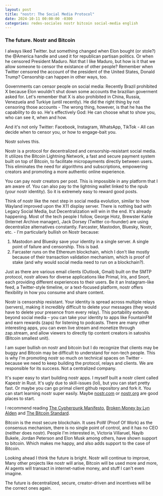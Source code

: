 ```yaml
---
layout: post
title: "nostr: The Social Media Protocol"
date: 2024-10-11 00:00:00 -0300
categories: redes-sociales nostr bitcoin social-media english
---
```

### The future. Nostr and Bitcoin

I always liked Twitter. but something changed when Elon bought (or stole?) the @America handle and used it for republican partisan politics. Or when he censored President Maduro. Not that I like Maduro, but how is it that we allow someone to censor the existance of other people? Remember when Twitter censored the account of the president of the United States, Donald Trump? Censorship can happen in other ways, too. 

Governments can censor people on social media: Recently Brazil prohibited X because Elon wouldn't shut down some accounts the brazilian goverment asked for. Let's remember that X is also prohibited in China, Russia, Venezuela and Turkiye (until recently). He did the right thing by not censoring those accounts - The wrong thing, however, is that he has the capability to do so. He's effectively God: He can choose what to show you, who can see it, when and how.

And it's not only Twitter: Facebook, Instagram, WhatsApp, TikTok - All can decide when to censor you, or how to engage-bait you.

Nostr solves this.

Nostr is a protocol for decentralized and censorship-resistant social media. It utilizes the Bitcoin Lightning Network, a fast and secure payment system built on top of Bitcoin, to facilitate micropayments directly between users. This eliminates the need for algorithms and subscriptions, empowering creators and promoting a more authentic online experience.

You can pay nostr creators per post. This is impossible in any platform that I am aware of. You can also pay to the lightning wallet linked to the npub (your nostr identity). So it is extremely easy to reward good posts.

Think of nostr like the next step in social media evolution, similar to how Wayland improved upon the X11 display server. There is nothing bad with Legacy Social Media, but Decentralization will win in the end. It's already happening. Most of the tech people I follow, George Hotz, Brewster Kahle (Internet Archive manager), Jack Dorsey (Twitter co-founder) are using decentralize alternatives constantly. Farcaster, Mastodon, Bluesky, Nostr, etc. - I'm particularly bullish on Nostr because:

1. Mastodon and Bluesky save your identity in a single server. A single point of failure and censorship. This is bad.
2. Farcaster runs on the Ethereum blockchain, which I don't like mostly because of their transaction validation mechanism, which is proof of stake (and why would social media need to run on a blockchain?).

Just as there are various email clients (Outlook, Gmail) built on the SMTP protocol, nostr allows for diverse applications like Primal, Iris, and Snort, each providing different experiences to their users. Be it an Instagram-like feed, a Twitter-style timeline, or a text-focused platform, nostr offers flexibility in how you consume and share content.

Nostr is censorship resistant. Your identity is spread across multiple relays (servers), making it incredibly difficult to delete your messages (they would have to delete your presence from every relay). This portability extends beyond social media – you can take your identity to apps like FountainFM and earn rewards (zaps) for listening to podcasts. There are many other interesting apps, you can even live stream and monetize through zap.stream, and allow viewers to directly tip content creators in satoshis (Bitcoin smallest unit).

I am super bullish on nostr and bitcoin but I do recognize that clients may be buggy and Bitcoin may be difficult to understand for non-tech people. This is why I'm promoting nostr so much on technical spaces on Twitter - because we need to keep building the protocol, relays and clients. We are responsible for its success. Not a centralized company.

It's super easy to start building nostr apps. I myself built a nostr client called Kapestr in Rust. It's ugly due to skill-issues (lol), but you can start pretty fast. Or maybe you can go primal client github repository and fork it. You can start learning nostr super easily. Maybe [nostr.com](https://nostr.com) or [nostr.org](https://nostr.org) are good places to start.

I recommend reading [The Cypherpunk Manifesto](https://www.activism.net/cypherpunk/manifesto.html), [Broken Money by Lyn Alden](https://www.amazon.com/Broken-Money-Financial-System-Failing/dp/B0CG83QBJ6) and [The Bitcoin Standard](https://www.amazon.com/Bitcoin-Standard-Decentralized-Alternative-Central/dp/1119473861).

Bitcoin is the most secure blockchain. It uses PoW (Proof Of Work) as the consensus mechanism, there is no single point of control, and it has no CEO (neither does nostr). People I'm interested in, Victoria Villaruel, Nayib Bukele, Jordan Peterson and Elon Musk among others, have shown support to bitcoin. Which makes me happy, and also adds support to the case of Bitcoin.

Looking ahead I think the future is bright. Nostr will continue to improve, Many other projects like nostr will arise, Bitcoin will be used more and more, AI agents will transact in internet-native money, and stuff I can't even imagine. 

The future is decentralized, secure, creator-driven and incentives will be the correct ones again.
